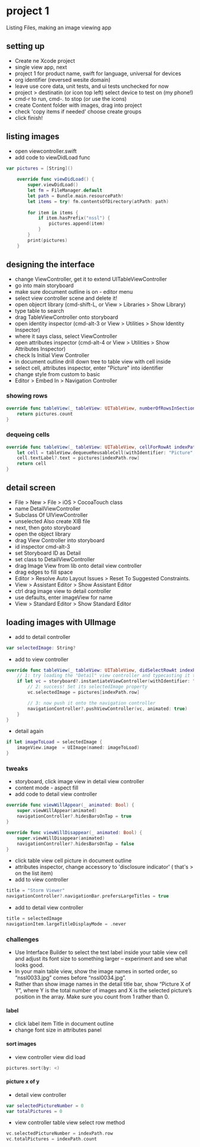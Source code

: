 # project 1
Listing Files, making an image viewing app
## setting up
- Create ne Xcode project
- single view app, next
- project 1 for product name, swift for language, universal for devices
- org identifier (reversed wesite domain)
- leave use core data, unit tests, and ui tests unchecked for now
- project > destinatin (or icon top left) select device to test on (my phone!)
- cmd-r to run, cmd-. to stop (or use the icons)
- create Content folder with images, drag into project
- check 'copy items if needed' choose create groups
- click finish!
## listing images
- open viewcontroller.swift
- add code to viewDidLoad func
```swift
var pictures = [String]()
    
    override func viewDidLoad() {
        super.viewDidLoad()
        let fm = FileManager.default
        let path = Bundle.main.resourcePath!
        let items = try! fm.contentsOfDirectory(atPath: path)
        
        for item in items {
            if item.hasPrefix("nssl") {
                pictures.append(item)
            }
        }
        print(pictures)
    }
```
## designing the interface
- change ViewController, get it to extend UITableViewController
- go into main storyboard
- make sure document outline is on - editor menu
- select view controller scene and delete it!
- open objecrt library (cmd-shift-L, or View > Libraries > Show Library)
- type table to search
- drag TableViewController onto storyboard
- open identity inspector (cmd-alt-3 or View > Utilities > Show Identity Inspector)
- where it says class, select ViewController
- open attributes inspector (cmd-alt-4 or View > Utilities > Show Attributes Inspector)
- check Is Initial View Controller
- in document outline drill down tree to table view with cell inside
- select cell, attributes inspector, enter "Picture" into identifier
- change style from custom to basic
- Editor > Embed In > Navigation Controller 
### showing rows
```swift
override func tableView(_ tableView: UITableView, numberOfRowsInSection section: Int) -> Int {
    return pictures.count
}
```
### dequeing cells
```swift
override func tableView(_ tableView: UITableView, cellForRowAt indexPath: IndexPath) -> UITableViewCell {
    let cell = tableView.dequeueReusableCell(withIdentifier: "Picture", for: indexPath)
    cell.textLabel?.text = pictures[indexPath.row]
    return cell
}
```
## detail screen
- File > New > File > iOS > CocoaTouch class
- name DetailViewController
- Subclass Of UIViewController
- unselected Also create XIB file
- next, then goto storyboard
- open the object library
- drag View Controller into storyboard
- id inspector cmd-alt-3
- set Storyboard ID as Detail
- set class to DetailViewController
- drag Image View from lib onto detail view controller
- drag edges to fill space
- Editor > Resolve Auto Layout Issues > Reset To Suggested Constraints. 
- View > Assistant Editor > Show Assistant Editor
- ctrl drag image view to detail controller
- use defaults, enter imageView for name
- View > Standard Editor > Show Standard Editor
## loading images with UIImage
- add to detail controller 
```swift
var selectedImage: String?
```
- add to view controller
```swift
override func tableView(_ tableView: UITableView, didSelectRowAt indexPath: IndexPath) {
    // 1: try loading the "Detail" view controller and typecasting it to be DetailViewController
    if let vc = storyboard?.instantiateViewController(withIdentifier: "Detail") as? DetailViewController {
        // 2: success! Set its selectedImage property
        vc.selectedImage = pictures[indexPath.row]

        // 3: now push it onto the navigation controller
        navigationController?.pushViewController(vc, animated: true)
    }
}
```
- detail again
```swift
if let imageToLoad = selectedImage {
    imageView.image  = UIImage(named: imageToLoad)
}
```
### tweaks
- storyboard, click image view in detail view controller
- content mode - aspect fill
- add code to detail view controller
```swift
override func viewWillAppear(_ animated: Bool) {
    super.viewWillAppear(animated)
    navigationController?.hidesBarsOnTap = true
}

override func viewWillDisappear(_ animated: Bool) {
    super.viewWillDisappear(animated)
    navigationController?.hidesBarsOnTap = false
}
```
- click table view cell picture in document outline
- attributes inspector, change accessory to 'disclosure indicator' ( that's > on the list item)
- add to view controller
```swift
title = "Storm Viewer"
navigationController?.navigationBar.prefersLargeTitles = true
```
- add to detail view controller
```swift
title = selectedImage
navigationItem.largeTitleDisplayMode = .never
```
### challenges
- Use Interface Builder to select the text label inside your table view cell and adjust its font size to something larger – experiment and see what looks good.
- In your main table view, show the image names in sorted order, so “nssl0033.jpg” comes before “nssl0034.jpg”.
- Rather than show image names in the detail title bar, show “Picture X of Y”, where Y is the total number of images and X is the selected picture’s position in the array. Make sure you count from 1 rather than 0.
#### label
- click label item Title in document outline
- change font size in attributes panel
#### sort images
- view controller view did load
```swift
pictures.sort(by: <)
```
#### picture x of y
- detail view controller
```swift
var selectedPictureNumber = 0
var totalPictures = 0
```
- view controller table view select row method
```swift
vc.selectedPictureNumber = indexPath.row
vc.totalPictures = indexPath.count
```

